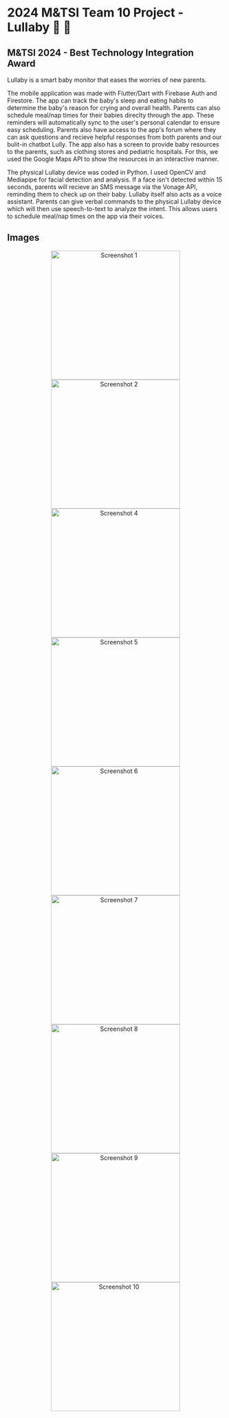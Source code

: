# 2024 M&TSI Team 10 Project - Lullaby 👶 🍼

## M&TSI 2024 - Best Technology Integration Award

Lullaby is a smart baby monitor that eases the worries of new parents. 

The mobile application was made with Flutter/Dart with Firebase Auth and Firestore. The app can track the baby's sleep and eating habits to determine the baby's reason for crying and overall health. Parents can also schedule meal/nap times for their babies direclty through the app. These reminders will automatically sync to the user's personal calendar to ensure easy scheduling. 
Parents also have access to the app's forum where they can ask questions and recieve helpful responses from both parents and our bulit-in chatbot Lully. 
The app also has a screen to provide baby resources to the parents, such as clothing stores and pediatric hospitals. For this, we used the Google Maps API to show the resources in an interactive manner. 

The physical Lullaby device was coded in Python. I used OpenCV and Mediapipe for facial detection and analysis. If a face isn't detected within 15 seconds, parents will recieve an SMS message via the Vonage API, reminding them to check up on their baby. 
Lullaby itself also acts as a voice assistant. Parents can give verbal commands to the physical Lullaby device which will then use speech-to-text to analyze the intent. This allows users to schedule meal/nap times on the app via their voices.

## Images
<p align="center">
  <img width="300" alt="Screenshot 1" src="https://github.com/user-attachments/assets/01ec5ddd-8bb9-454e-a747-c35ae4e6842c">
  <img width="300" alt="Screenshot 2" src="https://github.com/user-attachments/assets/d897e482-c420-41ec-9bf3-b7859791b657">
  <img width="300" alt="Screenshot 4" src="https://github.com/user-attachments/assets/c05a9af4-f5cb-4f4d-a360-21485bffa55c">
  <img width="300" alt="Screenshot 5" src="https://github.com/user-attachments/assets/c72aad70-5572-420f-97ef-0a8846f810e9">
  <img width="300" alt="Screenshot 6" src="https://github.com/user-attachments/assets/7af1cebf-b67f-4f41-8a74-cf91b5c9029b">
  <img width="300" alt="Screenshot 7" src="https://github.com/user-attachments/assets/e54380f2-1a96-4577-9834-b9341c0eda06">
  <img width="300" alt="Screenshot 8" src="https://github.com/user-attachments/assets/22e604c2-732b-43b1-aaf9-3af99380a012">
  <img width="300" alt="Screenshot 9" src="https://github.com/user-attachments/assets/2975912f-2d14-4da9-acf0-bf9e983156fe">
  <img width="300" alt="Screenshot 10" src="https://github.com/user-attachments/assets/87878f09-a286-471f-aa7c-e08c93d6f11c">
</p>
